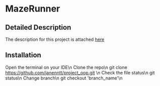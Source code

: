 # MazeRunner
## Detailed Description
The description for this project is attached [here](https://docs.google.com/document/d/1S5YgC9B_ilcQHbAyMuf3JVRaWjPGV_q-Dr_rK6u5cf8/edit?usp=sharing)
## Installation
  Open the terminal on your IDE\n
Clone the repo\n
  git clone https://github.com/janenntt/project_oop.git \n
Check the file status\n
  git status\n
Change branch\n
  git checkout 'branch_name'\n
